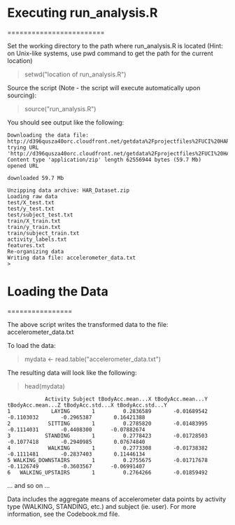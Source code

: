# Executing run_analysis.R
========================

Set the working directory to the path where run_analysis.R is located
(Hint: on Unix-like systems, use pwd command to get the path for the current location)

  > setwd("location of run_analysis.R")

Source the script (Note - the script will execute automatically upon sourcing):

  > source("run_analysis.R")

You should see output like the following:

```
Downloading the data file: http://d396qusza40orc.cloudfront.net/getdata%2Fprojectfiles%2FUCI%20HAR%20Dataset.zip
trying URL 'http://d396qusza40orc.cloudfront.net/getdata%2Fprojectfiles%2FUCI%20HAR%20Dataset.zip'
Content type 'application/zip' length 62556944 bytes (59.7 Mb)
opened URL

downloaded 59.7 Mb

Unzipping data archive: HAR_Dataset.zip
Loading raw data
test/X_test.txt
test/y_test.txt
test/subject_test.txt
train/X_train.txt
train/y_train.txt
train/subject_train.txt
activity_labels.txt
features.txt
Re-organizing data
Writing data file: accelerometer_data.txt
> 
```


# Loading the Data
================

The above script writes the transformed data to the file: accelerometer_data.txt

To load the data:

  > mydata <- read.table("accelerometer_data.txt")

The resulting data will look like the following:

  > head(mydata)

```
            Activity Subject tBodyAcc.mean...X tBodyAcc.mean...Y tBodyAcc.mean...Z tBodyAcc.std...X tBodyAcc.std...Y
1             LAYING       1         0.2836589       -0.01689542        -0.1103032       -0.2965387       0.16421388
2            SITTING       1         0.2785820       -0.01483995        -0.1114031       -0.4408300      -0.07882674
3           STANDING       1         0.2778423       -0.01728503        -0.1077418       -0.2940985       0.07674840
4            WALKING       1         0.2773308       -0.01738382        -0.1111481       -0.2837403       0.11446134
5 WALKING_DOWNSTAIRS       1         0.2755675       -0.01717678        -0.1126749       -0.3603567      -0.06991407
6   WALKING_UPSTAIRS       1         0.2764266       -0.01859492 
```
... and so on ...

Data includes the aggregate means of accelerometer data points by activity type (WALKING, STANDING, etc.) and subject (ie. user). For more information, see the Codebook.md file.
